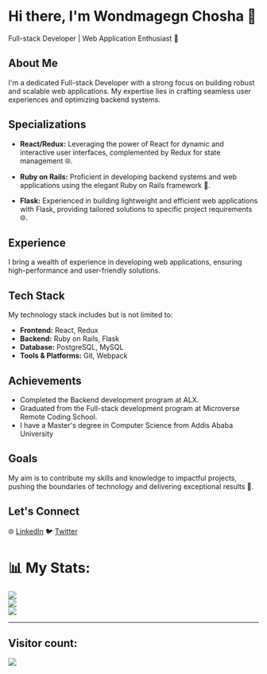 # Hi there, I'm Wondmagegn Chosha 👋 

<p align="left"> 
  Full-stack Developer | Web Application Enthusiast 🚀<br>
</p>

## About Me

I'm a dedicated Full-stack Developer with a strong focus on building robust and scalable web applications. My expertise lies in crafting seamless user experiences and optimizing backend systems.

## Specializations

- **React/Redux:** Leveraging the power of React for dynamic and interactive user interfaces, complemented by Redux for state management 🌐.
  
- **Ruby on Rails:** Proficient in developing backend systems and web applications using the elegant Ruby on Rails framework 💎.

- **Flask:** Experienced in building lightweight and efficient web applications with Flask, providing tailored solutions to specific project requirements 🌐.

## Experience

I bring a wealth of experience in developing web applications, ensuring high-performance and user-friendly solutions.

## Tech Stack

My technology stack includes but is not limited to:

- **Frontend:** React, Redux
- **Backend:** Ruby on Rails, Flask
- **Database:** PostgreSQL, MySQL
- **Tools & Platforms:** Git, Webpack

## Achievements

- Completed the Backend development program at ALX.
- Graduated from the Full-stack development program at Microverse Remote Coding School.
- I have a Master's degree in Computer Science from Addis Ababa University 

## Goals

My aim is to contribute my skills and knowledge to impactful projects, pushing the boundaries of technology and delivering exceptional results 🎯.

## Let's Connect

🌐 [LinkedIn](https://linkedin.com/in/wondmagegn-abriham-b867289a) 
🐦 [Twitter](https://twitter.com/wabaham9) 

# 📊 My Stats:
![](https://github-readme-stats.vercel.app/api?username=wacoo&theme=react&hide_border=false&include_all_commits=true&count_private=true)<br/>
![](https://github-readme-streak-stats.herokuapp.com/?user=wacoo&theme=react&hide_border=false)<br/>
![](https://github-readme-stats.vercel.app/api/top-langs/?username=wacoo&theme=react&hide_border=false&include_all_commits=true&count_private=true&layout=compact)

---
## Visitor count:
  <img src="https://profile-counter.glitch.me/wacoo/count.svg" />
